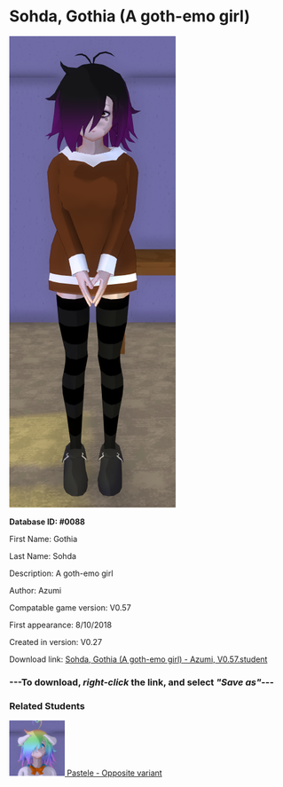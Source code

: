 # Sohda, Gothia (A goth-emo girl)

<img src="../../Files/Images/Sohda, Gothia (A goth-emo girl).png" title="Sohda, Gothia (A goth-emo girl) - Azumi, V0.57">

**Database ID: #0088**

First Name: Gothia

Last Name: Sohda

Description: A goth-emo girl

Author: Azumi

Compatable game version: V0.57

First appearance: 8/10/2018

Created in version: V0.27

Download link: <a href="https://raw.githubusercontent.com/Arbiter1223/Daigaku-Gurashi-Custom-Students/master/Files/Student%20Files/Sohda%2C%20Gothia%20(A%20goth-emo%20girl)%20-%20Azumi%2C%20V0.57.student">Sohda, Gothia (A goth-emo girl) - Azumi, V0.57.student</a>

### ---**To download, _right-click_ the link, and select _"Save as"_**---

### Related Students

<a href="Momotami, Pastele (A very kind, pastel girl).md"><img src="../../Files/Thumbs/Momotami, Pastele (A very kind, pastel girl).png" height="100" width="100" title="Momotami, Pastele (A very kind, pastel girl) - Azumi, V0.57"></a><a href="Momotami, Pastele (A very kind, pastel girl).md"> Pastele - Opposite variant</a>

